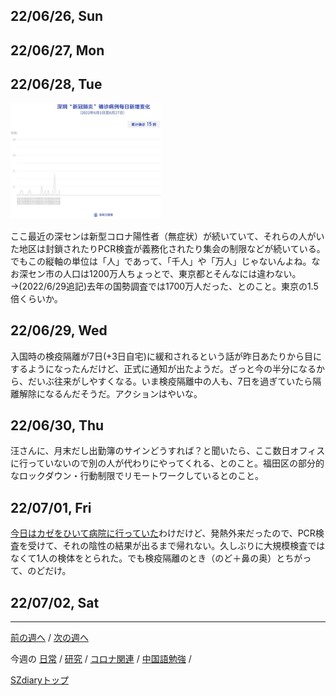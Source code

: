 ## 22/06/26, Sun


## 22/06/27, Mon


## 22/06/28, Tue

<img src="https://github.com/akita11/SZdiary/blob/main/diary/photo/2022-06-28_13.19.37.png" width="240px">

ここ最近の深センは新型コロナ陽性者（無症状）が続いていて、それらの人がいた地区は封鎖されたりPCR検査が義務化されたり集会の制限などが続いている。でもこの縦軸の単位は「人」であって、「千人」や「万人」じゃないんよね。なお深セン市の人口は1200万人ちょっとで、東京都とそんなには違わない。→(2022/6/29追記)去年の国勢調査では1700万人だった、とのこと。東京の1.5倍くらいか。


## 22/06/29, Wed

入国時の検疫隔離が7日(+3日自宅)に緩和されるという話が昨日あたりから目にするようになったんだけど、正式に通知が出たようだ。ざっと今の半分になるから、だいぶ往来がしやすくなる。いま検疫隔離中の人も、7日を過ぎていたら隔離解除になるんだそうだ。アクションはやいな。


## 22/06/30, Thu

汪さんに、月末だし出勤簿のサインどうすれば？と聞いたら、ここ数日オフィスに行っていないので別の人が代わりにやってくれる、とのこと。福田区の部分的なロックダウン・行動制限でリモートワークしているとのこと。


## 22/07/01, Fri

[今日はカゼをひいて病院に行っていた](https://github.com/akita11/SZdiary/blob/main/diary/diary/2206-4.md#22070-fri)わけだけど、発熱外来だったので、PCR検査を受けて、それの陰性の結果が出るまで帰れない。久しぶりに大規模検査ではなくて1人の検体をとられた。でも検疫隔離のとき（のど＋鼻の奥）とちがって、のどだけ。


## 22/07/02, Sat

***

[前の週へ](2206-3.md) /
[次の週へ](2207-1.md)

今週の
[日常](../diary/2206-4.md) /
[研究](../research/2206-4.md) /
[コロナ関連](../covid19/2206-4.md) / 
[中国語勉強](../chinese/2206-4.md) / 

[SZdiaryトップ](../../README.md)
